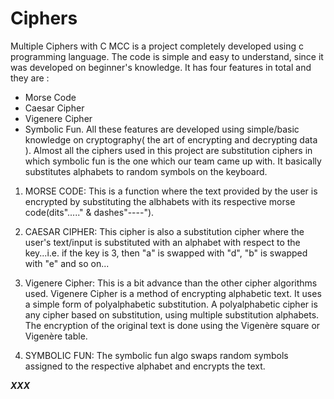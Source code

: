 # Ciphers
Multiple Ciphers with C 
MCC is a project completely developed using c programming language. The code is simple and easy to understand, since it was developed on beginner's knowledge.
It has four features in total and they are : 
* Morse Code
* Caesar Cipher
* Vigenere Cipher
* Symbolic Fun.
All these features are developed using simple/basic knowledge on cryptography( the art of encrypting and decrypting data ). 
Almost all the ciphers used in this project are substitution ciphers in which symbolic fun is the one which our team came up with. It basically substitutes alphabets to random symbols on the keyboard.

1. MORSE CODE:
               This is a function where the text provided by the user is encrypted by substituting the albhabets with its respective morse code(dits"....." & dashes"----").
    
2. CAESAR CIPHER:
               This cipher is also a substitution cipher where the user's text/input is substituted with an alphabet with respect to the key...i.e. if the key is 3, then "a" is swapped with "d", "b" is swapped with "e" and so on...
   
3. Vigenere Cipher:
               This is a bit advance than the other cipher algorithms used. Vigenere Cipher is a method of encrypting alphabetic text. It uses a simple form of polyalphabetic substitution. A polyalphabetic cipher is any cipher based on substitution, using multiple substitution alphabets. The encryption of the original text is done using the Vigenère square or Vigenère table.

4. SYMBOLIC FUN:
               The symbolic fun algo swaps random symbols assigned to the respective alphabet and encrypts the text.

***XXX***
